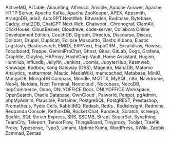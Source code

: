 ActiveMQ, AITable, Akaunting, Alfresco, Ansible, Apache Answer, Apache HTTP Server, Apache Kafka, Apache ZooKeeper, APEX, Appsmith, ArangoDB, aria2, AutoGPT.NextWeb, Bitwarden, Budibase, Bytebase, Caddy, chat2DB, ChatGPT Next Web, Chatwoot , Chronograf, ClamAV, ClickHouse, CloudBeaver, Cloudreve, code-server, Collabora Online Development Edition, CouchDB, Dgraph, Directus, Discourse, Discuz, Dolibarr, Drupal, Duplicati, Eclipse Mosquitto, Elastic Kibana, Elastic Logstash, Elasticsearch, EMQX, ERPNext, EspoCRM , Excalidraw, Flowise, Focalboard, Frappe, GeminiProChat, Ghost, Gitea, GitLab, Gogs, Grafana, Graphite, Graylog, HAProxy, HashiCorp Vault, Home Assistant, Huginn, HumHub, influxdb, Jellyfin, Jenkins, Joomla, JupyterHub, Kasmweb, Knowage, Kodbox, Kong Gateway (OSS), Magento, MariaDB, Matomo Analytics, mattermost, Mautic, MediaWiki, memcached, Metabase, MinIO, MongoDB, MongoDB Compass, Moodle, MQTTX, MySQL, n8n, Navidrome, Neo4j, Netdata, Next Terminal, Nextcloud , Nocobase, NocoDB, nopCommerce, Odoo, ONLYOFFICE Docs, ONLYOFFICE Workspace, OpenSearch, Oracle Database, OwnCloud , Palworld, Penpot, pgAdmin, phpMyAdmin, Plausible, Portainer, PostgreSQL, PostgREST, Prestashop, Prometheus, Pydio Cells, RabbitMQ, Redash, Redis , RedisInsight, Redmine, Redpanda Console, RethinkDB, Rocket.Chat, Rundeck, Scratch, screego, Seafile, SQL Server Express, SRS, SSCMS, Strapi, SuperSet, Syncthing, TeamCity, Teleport, TensorFlow, ThingsBoard, Tinyproxy, Tooljet, Traefik Proxy, Typesense, Typo3, Umami, Uptime Kuma, WordPress, XWiki, Zabbix, Zammad, Zentao
